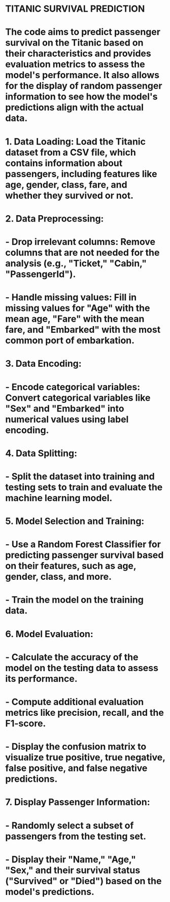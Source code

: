 # TITANIC SURVIVAL PREDICTION

# The code aims to predict passenger survival on the Titanic based on their characteristics and provides evaluation metrics to assess the model's performance. It also allows for the display of random passenger information to see how the model's predictions align with the actual data.

# 1. Data Loading: Load the Titanic dataset from a CSV file, which contains information about passengers, including features like age, gender, class, fare, and whether they survived or not.

# 2. Data Preprocessing:
  #  - Drop irrelevant columns: Remove columns that are not needed for the analysis (e.g., "Ticket," "Cabin," "PassengerId").
  # - Handle missing values: Fill in missing values for "Age" with the mean age, "Fare" with the mean fare, and "Embarked" with the most common port of embarkation.

# 3. Data Encoding:
  # - Encode categorical variables: Convert categorical variables like "Sex" and "Embarked" into numerical values using label encoding.

# 4. Data Splitting:
 #  - Split the dataset into training and testing sets to train and evaluate the machine learning model.

# 5. Model Selection and Training:
  # - Use a Random Forest Classifier for predicting passenger survival based on their features, such as age, gender, class, and more.
 #  - Train the model on the training data.

# 6. Model Evaluation:
 #  - Calculate the accuracy of the model on the testing data to assess its performance.
  # - Compute additional evaluation metrics like precision, recall, and the F1-score.
 #  - Display the confusion matrix to visualize true positive, true negative, false positive, and false negative predictions.

# 7. Display Passenger Information:
 #  - Randomly select a subset of passengers from the testing set.
 #  - Display their "Name," "Age," "Sex," and their survival status ("Survived" or "Died") based on the model's predictions.
